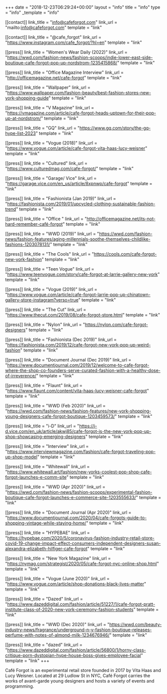 +++
date = "2018-12-23T06:29:24+00:00"
layout = "info"
title = "info"
type = "info"
_template = "info"

[[contact]]
link_title = "info@cafeforgot.com"
link_url = "mailto:info@cafeforgot.com"
template = "link"

[[contact]]
link_title = "@cafe_forgot"
link_url = "https://www.instagram.com/cafe_forgot/?hl=en"
template = "link"

[[press]]
link_title = "Women's Wear Daily (2022)"
link_url = "https://wwd.com/fashion-news/fashion-scoops/indie-lower-east-side-boutique-cafe-forgot-pop-up-nordstrom-1235415868/"
template = "link"

[[press]]
link_title = "Office Magazine Interview"
link_url = "http://officemagazine.net/cafe-forgot"
template = "link"

[[press]]
link_title = "Wallpaper"
link_url = "https://www.wallpaper.com/fashion-beauty/best-fashion-stores-new-york-shopping-guide"
template = "link"

[[press]]
link_title = "V Magazine"
link_url = "https://vmagazine.com/article/cafe-forgot-heads-uptown-for-their-pop-up-at-nordstrom/"
template = "link"

[[press]]
link_title = "GQ"
link_url = "https://www.gq.com/story/the-gq-hype-list-2023"
template = "link"

[[press]]
link_title = "Vogue (2018)"
link_url = "https://www.vogue.com/article/cafe-forgot-vita-haas-lucy-weisner"
template = "link"

[[press]]
link_title = "Cultured"
link_url = "https://www.culturedmag.com/cafe-forgot/"
template = "link"

[[press]]
link_title = "Garage/ Vice"
link_url = "https://garage.vice.com/en_us/article/8xpnwp/cafe-forgot"
template = "link"

[[press]]
link_title = "Fashionista (Jan 2019)"
link_url = "https://fashionista.com/2019/01/upcycled-clothing-sustainable-fashion-trend"
template = "link"

[[press]]
link_title = "Office "
link_url = "http://officemagazine.net/its-not-hard-remember-café-forgot"
template = "link"

[[press]]
link_title = "WWD (2019)"
link_url = "https://wwd.com/fashion-news/fashion-features/aging-millennials-soothe-themselves-childlike-fashions-1203078131/"
template = "link"

[[press]]
link_title = "The Cools"
link_url = "https://cools.com/cafe-forgot-new-york-fashion"
template = "link"

[[press]]
link_title = "Teen Vogue"
link_url = "https://www.teenvogue.com/story/cafe-forgot-at-larrie-gallery-new-york"
template = "link"

[[press]]
link_title = "Vogue (2019)"
link_url = "https://www.vogue.com/article/cafe-forgot-larrie-pop-up-chinatown-gallery-store-instagram?verso=true"
template = "link"

[[press]]
link_title = "The Cut"
link_url = "https://www.thecut.com/2019/08/cafe-forgot-store.html"
template = "link"

[[press]]
link_title = "Nylon"
link_url = "https://nylon.com/cafe-forgot-designers"
template = "link"

[[press]]
link_title = "Fashionista (Dec 2019)"
link_url = "https://fashionista.com/2019/12/cafe-forgot-new-york-pop-up-weird-fashion"
template = "link"

[[press]]
link_title = "Document Journal (Dec 2019)"
link_url = "https://www.documentjournal.com/2019/12/welcome-to-cafe-forgot-where-the-shop-co-founders-serve-curated-fashion-with-a-healthy-dose-of-irreverence/"
template = "link"

[[press]]
link_title = "Flaunt"
link_url = "https://www.flaunt.com/content/vita-haas-lucy-weisner-cafe-forgot"
template = "link"

[[press]]
link_title = "WWD (Feb 2020)"
link_url = "https://wwd.com/fashion-news/fashion-features/new-york-shopping-young-designers-cafe-forgot-boutique-1203459573/"
template = "link"

[[press]]
link_title = "i-D"
link_url = "https://i-d.vice.com/en_uk/article/akwj85/cafe-forgot-is-the-new-york-pop-up-shop-showcasing-emerging-designers"
template = "link"

[[press]]
link_title = "Interview"
link_url = "https://www.interviewmagazine.com/fashion/cafe-forgot-traveling-pop-up-shop-model"
template = "link"

[[press]]
link_title = "Whitewall"
link_url = "https://www.whitewall.art/fashion/new-yorks-coolest-pop-shop-cafe-forgot-launches-e-comm-site"
template = "link"

[[press]]
link_title = "WWD (Apr 2020)"
link_url = "https://wwd.com/fashion-news/fashion-scoops/experimental-fashion-boutique-cafe-forgot-launches-e-commerce-site-1203555633/"
template = "link"

[[press]]
link_title = "Document Journal (Apr 2020)"
link_url = "https://www.documentjournal.com/2020/04/cafe-forgots-guide-to-shopping-vintage-while-staying-home/"
template = "link"

[[press]]
link_title = "HYPEBAE"
link_url = "https://hypebae.com/2020/5/coronavirus-fashion-industry-retail-store-covid-19-change-impact-effect-consumers-independent-designers-susan-alexandra-elizabeth-hilfiger-cafe-forgot"
template = "link"

[[press]]
link_title = "New York Magazine"
link_url = "https://nymag.com/strategist/2020/05/cafe-forgot-nyc-online-shop.html"
template = "link"

[[press]]
link_title = "Vogue (June 2020)"
link_url = "https://www.vogue.com/article/shop-donations-black-lives-matter"
template = "link"

[[press]]
link_title = "Dazed"
link_url = "https://www.dazeddigital.com/fashion/article/51227/1/cafe-forgot-pratt-institute-class-of-2020-new-york-ceremony-fashion-students"
template = "link"

[[press]]
link_title = "WWD (Dec 2020)"
link_url = "https://wwd.com/beauty-industry-news/fragrance/underground-n-y-fashion-boutique-releases-perfume-with-notes-of-almond-milk-1234676946/"
template = "link"

[[press]]
link_title = "dazed"
link_url = "https://www.dazeddigital.com/fashion/article/56800/1/horny-class-critique-porn-dystopian-hype-house-boss-gives-employee-facial"
template = "link"
+++

Café Forgot is an experimental retail store founded in 2017 by Vita Haas and Lucy Weisner. Located at 29 Ludlow St in NYC, Café Forgot carries the works of avant-garde young designers and hosts a variety of events and programming.
